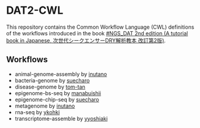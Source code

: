 # DAT2-CWL

This repository contains the Common Workflow Language (CWL) definitions of the workflows introduced in the book [#NGS_DAT 2nd edition (A tutorial book in Japanese, 次世代シークエンサーDRY解析教本 改訂第2版)](https://www.amazon.co.jp/dp/478090983X).

## Workflows

- animal-genome-assembly by [inutano](https://github.com/inutano)
- bacteria-genome by [suecharo](https://github.com/suecharo)
- disease-genome by [tom-tan](https://github.com/tom-tan)
- epigenome-bs-seq by [manabuishii](https://github.com/manabuishii)
- epigenome-chip-seq by [suecharo](https://github.com/suecharo)
- metagenome by [inutano](https://github.com/inutano)
- rna-seq by [ykohki](https://github.com/ykohki)
- transcriptome-assemble by [yyoshiaki](https://github.com/yyoshiaki)
